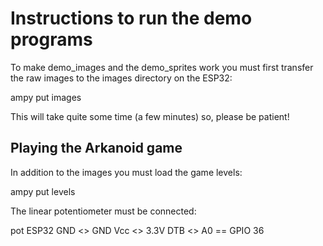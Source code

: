# Instructions to run the demo programs
To make demo_images and the demo_sprites work you must first transfer the raw
images to the images directory on the ESP32:

ampy put images

This will take quite some time (a few minutes) so, please be patient!
## Playing the Arkanoid game
In addition to the images you must load the game levels:

ampy put levels

The linear potentiometer must be connected:

pot    ESP32
GND <> GND
Vcc <> 3.3V
DTB <> A0 == GPIO 36

